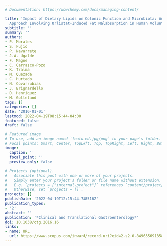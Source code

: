 ```yaml
---
# Documentation: https://wowchemy.com/docs/managing-content/

title: 'Impact of Dietary Lipids on Colonic Function and Microbiota: An Experimental
  Approach Involving Orlistat-Induced Fat Malabsorption in Human Volunteers'
subtitle: ''
summary: ''
authors:
- P. Morales
- S. Fujio
- P. Navarrete
- J.A. Ugalde
- F. Magne
- C. Carrasco-Pozo
- K. Tralma
- M. Quezada
- C. Hurtado
- N. Covarrubias
- J. Brignardello
- D. Henriquez
- M. Gotteland
tags: []
categories: []
date: '2016-01-01'
lastmod: 2022-04-19T08:15:44-04:00
featured: false
draft: false

# Featured image
# To use, add an image named `featured.jpg/png` to your page's folder.
# Focal points: Smart, Center, TopLeft, Top, TopRight, Left, Right, BottomLeft, Bottom, BottomRight.
image:
  caption: ''
  focal_point: ''
  preview_only: false

# Projects (optional).
#   Associate this post with one or more of your projects.
#   Simply enter your project's folder or file name without extension.
#   E.g. `projects = ["internal-project"]` references `content/project/deep-learning/index.md`.
#   Otherwise, set `projects = []`.
projects: []
publishDate: '2022-04-19T12:15:44.788516Z'
publication_types:
- '2'
abstract: ''
publication: '*Clinical and Translational Gastroenterology*'
doi: 10.1038/ctg.2016.16
links:
- name: URL
  url: https://www.scopus.com/inward/record.uri?eid=2-s2.0-84963569135&doi=10.1038%2fctg.2016.16&partnerID=40&md5=e28e07ae6a16ecabb826340bf97e1f18
---
```

